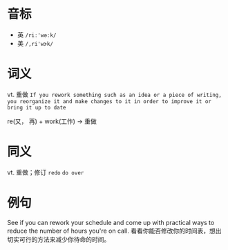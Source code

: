 # 音标

- 英 `/riː'wəːk/`
- 美 `/,ri'wɝk/`

# 词义

vt. 重做
`If you rework something such as an idea or a piece of writing, you reorganize it and make changes to it in order to improve it or bring it up to date`



re(又， 再) + work(工作) → 重做

# 同义

vt. 重做；修订
`redo` `do over`

# 例句

See if you can rework your schedule and come up with practical ways to reduce the number of hours you're on call.
看看你能否修改你的时间表，想出切实可行的方法来减少你待命的时间。


